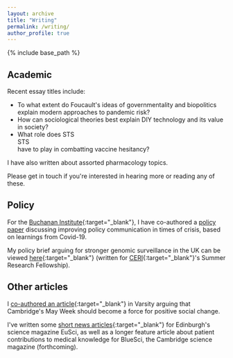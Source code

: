 ```yaml
---
layout: archive
title: "Writing"
permalink: /writing/
author_profile: true
---
```


{% include base_path %}
## Academic 

Recent essay titles include:
* To what extent do Foucault's ideas of governmentality and biopolitics explain modern approaches to pandemic risk?
* How can sociological theories best explain DIY technology and its value in society?
* What role does STS<div title="Science and Technology Studies">STS</div> have to play in combatting vaccine hesitancy?

I have also written about assorted pharmacology topics.

Please get in touch if you're interested in hearing more or reading any of these.



## Policy

For the [Buchanan Institute](https://www.buchananinst.org/){:target="_blank"}, I have co-authored a [policy paper](https://www.buchananinst.org/items/lessons-from-covid-19%3A-improving-policy-communication) discussing improving policy communication in times of crisis, based on learnings from Covid-19.

My policy brief arguing for stronger genomic surveillance in the UK can be viewed [here](https://docs.google.com/document/d/1_ZqWnbcLZP18Us9kxUI1Pr0_DSBb5ajHHPCTkp3bNms/edit?usp=sharing){:target="_blank"} (written for [CERI](https://camxrisk.org/){:target="_blank"}'s Summer Research Fellowship).



## Other articles

I [co-authored an article](https://www.varsity.co.uk/opinion/20589){:target="_blank"} in Varsity arguing that Cambridge's May Week should become a force for positive social change.

I've written some [short news articles](https://issuu.com/eusci/docs/issue_29_print/s/14622927){:target="_blank"} for Edinburgh's science magazine EuSci, as well as a longer feature article about patient contributions to medical knowledge for BlueSci, the Cambridge science magazine (forthcoming).
